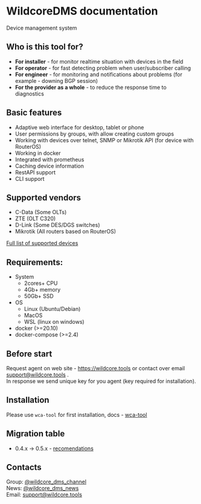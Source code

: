 # WildcoreDMS documentation
Device management system 

## Who is this tool for?
- **For installer** - for monitor realtime situation with devices in the field 
- **For operator** - for fast detecting problem when user/subscriber calling
- **For engineer** - for monitoring and notifications about problems (for example - downing BGP session) 
- **For the provider as a whole** - to reduce the response time to diagnostics

## Basic features
- Adaptive web interface for desktop, tablet or phone
- User permissions by groups, with allow creating custom groups
- Working with devices over telnet, SNMP or Mikrotik API (for device with RouterOS)
- Working in docker
- Integrated with prometheus
- Caching device information
- RestAPI support
- CLI support

## Supported vendors
- C-Data (Some OLTs)
- ZTE (OLT C320)
- D-Link (Some DES/DGS switches)
- Mikrotik (All routers based on RouterOS)

[Full list of supported devices](https://github.com/meklis/switcher-core/blob/master/docs/DEVICES.md)

## Requirements:
* System
  * 2cores+ CPU
  * 4Gb+ memory
  * 50Gb+ SSD
* OS
  * Linux (Ubuntu/Debian)
  * MacOS
  * WSL (linux on windows)
* docker (>=20.10)
* docker-compose (>=2.4)

## Before start
Request agent on web site - https://wildcore.tools or contact over email support@wildcore.tools  .    
In response we send unique key for you agent (key required for installation).

## Installation
Please use `wca-tool` for first installation, docs -  [wca-tool](/wca-tools/README.md)

## Migration table 
* 0.4.x -> 0.5.x - [recomendations](migrates/0.4.x_0.5.x.md)

## Contacts
Group: [@wildcore_dms_channel](https://t.me/wildcore_dms_channel)   
News: [@wildcore_dms_news](https://t.me/wildcore_dms)   
Email: support@wildcore.tools   
